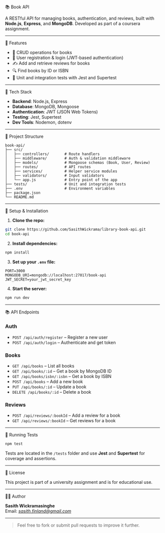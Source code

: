 📚 Book API

A RESTful API for managing books, authentication, and reviews, built with **Node.js**, **Express**, and **MongoDB**. Developed as part of a coursera assignment.

---

🚀 Features

- 📘 CRUD operations for books
- 🔐 User registration & login (JWT-based authentication)
- ✍️ Add and retrieve reviews for books
- 🔍 Find books by ID or ISBN
- 🧪 Unit and integration tests with Jest and Supertest

---

🧱 Tech Stack

- **Backend**: Node.js, Express
- **Database**: MongoDB, Mongoose
- **Authentication**: JWT (JSON Web Tokens)
- **Testing**: Jest, Supertest
- **Dev Tools**: Nodemon, dotenv

---

📁 Project Structure

```
book-api/
├── src/
│   ├── controllers/       # Route handlers
│   ├── middleware/        # Auth & validation middleware
│   ├── models/            # Mongoose schemas (Book, User, Review)
│   ├── routes/            # API routes
│   ├── services/          # Helper service modules
│   ├── validators/        # Input validators
│   └── app.js             # Entry point of the app
├── tests/                 # Unit and integration tests
├── .env                   # Environment variables
├── package.json
└── README.md
```

---

🔧 Setup & Installation

1. **Clone the repo:**

```bash
git clone https://github.com/SasithWickrama/library-book-api.git
cd book-api
```

2. **Install dependencies:**

```bash
npm install
```

3. **Set up your `.env` file:**

```
PORT=3000
MONGODB_URI=mongodb://localhost:27017/book-api
JWT_SECRET=your_jwt_secret_key
```

4. **Start the server:**

```bash
npm run dev
```

---

📚 API Endpoints

### Auth
- `POST /api/auth/register` – Register a new user
- `POST /api/auth/login` – Authenticate and get token

### Books
- `GET /api/books` – List all books
- `GET /api/books/:id` – Get a book by MongoDB ID
- `GET /api/books/isbn/:isbn` – Get a book by ISBN
- `POST /api/books` – Add a new book
- `PUT /api/books/:id` – Update a book
- `DELETE /api/books/:id` – Delete a book

### Reviews
- `POST /api/reviews/:bookId` – Add a review for a book
- `GET /api/reviews/:bookId` – Get reviews for a book

---

🧪 Running Tests

```bash
npm test
```

Tests are located in the `/tests` folder and use **Jest** and **Supertest** for coverage and assertions.

---

📄 License

This project is part of a university assignment and is for educational use.

---

🧑‍💻 Author

**Sasith Wickramasinghe**  
Email: *sasith.finland@gmail.com*

---

> Feel free to fork or submit pull requests to improve it further.
